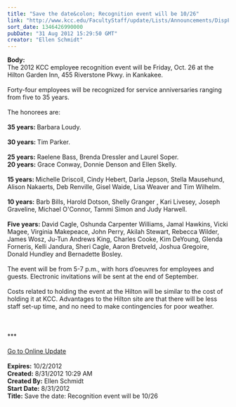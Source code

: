 ```yaml
---
title: "Save the date&colon; Recognition event will be 10/26"
link: "http://www.kcc.edu/FacultyStaff/update/Lists/Announcements/DispForm.aspx?ID=801"
sort_date: 1346426990000
pubDate: "31 Aug 2012 15:29:50 GMT"
creator: "Ellen Schmidt"
---
```


<div><b>Body:</b> <div class="ExternalClassA55381CCFA884153B4EACCDD886F9D59">
<div>The 2012 KCC employee recognition event will be Friday, Oct. 26 at the Hilton Garden Inn, 455 Riverstone Pkwy. in Kankakee.</div>
<div><br />Forty-four employees will be recognized for service anniversaries ranging from five to 35 years.</div>
<div><br />The honorees are:</div>
<div><br /><strong>35 years: </strong>Barbara Loudy.</div>
<div><br /><strong>30 years: </strong>Tim Parker.</div>
<div><br /><strong>25 years:</strong> Raelene Bass, Brenda Dressler and Laurel Soper.<br /></div>
<div><strong>20 years:</strong> Grace Conway, Donnie Denson and Ellen Skelly.</div>
<div><br /><strong>15 years: </strong>Michelle Driscoll, Cindy Hebert, Darla Jepson, Stella Mausehund, Alison Nakaerts, Deb Renville, Gisel Waide, Lisa Weaver and Tim Wilhelm.</div>
<div><br /><strong>10 years:</strong> Barb Bills, Harold Dotson, Shelly Granger , Kari Livesey, Joseph Graveline, Michael O'Connor, Tammi Simon and Judy Harwell.</div>
<div><br /><strong>Five years: </strong>David Cagle, Oshunda Carpenter Williams, Jamal Hawkins, Vicki Magee, Virginia Makepeace, John Perry, Akilah Stewart, Rebecca Wilder, James Wosz, Ju-Tun Andrews King, Charles Cooke, Kim DeYoung, Glenda Forneris, Kelli Jandura, Sheri Cagle, Aaron Bretveld, Joshua Gregoire, Donald Hundley and Bernadette Bosley.</div>
<div><br />The event will be from 5-7 p.m., with hors d’oeuvres for employees and guests. Electronic invitations will be sent at the end of September.</div>
<div> </div>
<div>Costs related to holding the event at the Hilton will be similar to the cost of holding it at KCC. Advantages to the Hilton site are that there will be less staff set-up time, and no need to make contingencies for poor weather.</div>
<div> </div>
<div> </div>
<div><br />
<div>***</div>
<div> </div>
<div><a href="/FacultyStaff/update/Pages/dailyupdate.aspx">Go to Online Update</a></div>
<div><br /></div></div></div></div>
<div><b>Expires:</b> 10/2/2012</div>
<div><b>Created:</b> 8/31/2012 10:29 AM</div>
<div><b>Created By:</b> Ellen Schmidt</div>
<div><b>Start Date:</b> 8/31/2012</div>
<div><b>Title:</b> Save the date: Recognition event will be 10/26</div>
